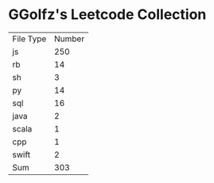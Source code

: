 # GGolfz's Leetcode Collection

<table><tr><td>File Type</td><td>Number</td></tr><tr><td>js</td><td>250</td></tr><tr><td>rb</td><td>14</td></tr><tr><td>sh</td><td>3</td></tr><tr><td>py</td><td>14</td></tr><tr><td>sql</td><td>16</td></tr><tr><td>java</td><td>2</td></tr><tr><td>scala</td><td>1</td></tr><tr><td>cpp</td><td>1</td></tr><tr><td>swift</td><td>2</td></tr><tr><td>Sum</td><td>303</td></tr></table>